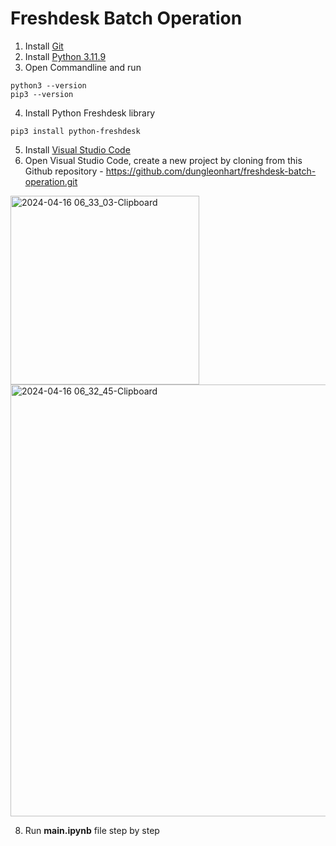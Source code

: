 # Freshdesk Batch Operation

1. Install [Git](https://git-scm.com/downloads)
2. Install [Python 3.11.9](https://www.python.org/downloads/release/python-3119/)
3. Open Commandline and run
```
python3 --version
pip3 --version
```
4. Install Python Freshdesk library
```
pip3 install python-freshdesk
```
5. Install [Visual Studio Code](https://code.visualstudio.com/download)
6. Open Visual Studio Code, create a new project by cloning from this Github repository - https://github.com/dungleonhart/freshdesk-batch-operation.git
   
<img width="302" alt="2024-04-16 06_33_03-Clipboard" src="https://github.com/dungleonhart/freshdesk-batch-operation/assets/16498492/840af788-5e1e-448f-bcd3-4bb5276b7a20">

<img width="691" alt="2024-04-16 06_32_45-Clipboard" src="https://github.com/dungleonhart/freshdesk-batch-operation/assets/16498492/7c97aa56-3041-4005-8bfd-9ed26845d50a">

8. Run **main.ipynb** file step by step
